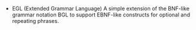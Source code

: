 + EGL (Extended Grammar Language)
A simple extension of the BNF-like grammar notation BGL to support EBNF-like constructs for optional and repeating phrases.